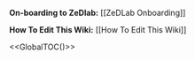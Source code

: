 **On-boarding to ZeDlab:** [[ZeDLab Onboarding]]

**How To Edit This Wiki:** [[How To Edit This Wiki]]


<<GlobalTOC()>>
